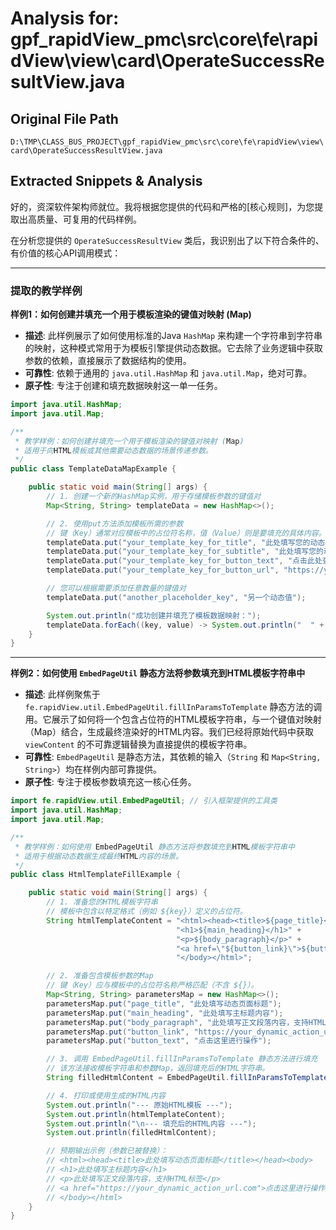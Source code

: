 # Analysis for: gpf_rapidView_pmc\src\core\fe\rapidView\view\card\OperateSuccessResultView.java

## Original File Path
`D:\TMP\CLASS_BUS_PROJECT\gpf_rapidView_pmc\src\core\fe\rapidView\view\card\OperateSuccessResultView.java`

## Extracted Snippets & Analysis
好的，资深软件架构师就位。我将根据您提供的代码和严格的[核心规则]，为您提取出高质量、可复用的代码样例。

在分析您提供的 `OperateSuccessResultView` 类后，我识别出了以下符合条件的、有价值的核心API调用模式：

---

### 提取的教学样例

**样例1：如何创建并填充一个用于模板渲染的键值对映射 (Map)**

*   **描述**: 此样例展示了如何使用标准的Java `HashMap` 来构建一个字符串到字符串的映射，这种模式常用于为模板引擎提供动态数据。它去除了业务逻辑中获取参数的依赖，直接展示了数据结构的使用。
*   **可靠性**: 依赖于通用的 `java.util.HashMap` 和 `java.util.Map`，绝对可靠。
*   **原子性**: 专注于创建和填充数据映射这一单一任务。

```java
import java.util.HashMap;
import java.util.Map;

/**
 * 教学样例：如何创建并填充一个用于模板渲染的键值对映射 (Map)
 * 适用于向HTML模板或其他需要动态数据的场景传递参数。
 */
public class TemplateDataMapExample {

    public static void main(String[] args) {
        // 1. 创建一个新的HashMap实例，用于存储模板参数的键值对
        Map<String, String> templateData = new HashMap<>();

        // 2. 使用put方法添加模板所需的参数
        // 键（Key）通常对应模板中的占位符名称，值（Value）则是要填充的具体内容。
        templateData.put("your_template_key_for_title", "此处填写您的动态标题内容");
        templateData.put("your_template_key_for_subtitle", "此处填写您的动态副标题内容");
        templateData.put("your_template_key_for_button_text", "点击此处查看详情");
        templateData.put("your_template_key_for_button_url", "https://your_dynamic_url_here.com");

        // 您可以根据需要添加任意数量的键值对
        templateData.put("another_placeholder_key", "另一个动态值");

        System.out.println("成功创建并填充了模板数据映射：");
        templateData.forEach((key, value) -> System.out.println("  " + key + ": " + value));
    }
}
```

---

**样例2：如何使用 `EmbedPageUtil` 静态方法将参数填充到HTML模板字符串中**

*   **描述**: 此样例聚焦于 `fe.rapidView.util.EmbedPageUtil.fillInParamsToTemplate` 静态方法的调用。它展示了如何将一个包含占位符的HTML模板字符串，与一个键值对映射（Map）结合，生成最终渲染好的HTML内容。我们已经将原始代码中获取 `viewContent` 的不可靠逻辑替换为直接提供的模板字符串。
*   **可靠性**: `EmbedPageUtil` 是静态方法，其依赖的输入（`String` 和 `Map<String, String>`）均在样例内部可靠提供。
*   **原子性**: 专注于模板参数填充这一核心任务。

```java
import fe.rapidView.util.EmbedPageUtil; // 引入框架提供的工具类
import java.util.HashMap;
import java.util.Map;

/**
 * 教学样例：如何使用 EmbedPageUtil 静态方法将参数填充到HTML模板字符串中
 * 适用于根据动态数据生成最终HTML内容的场景。
 */
public class HtmlTemplateFillExample {

    public static void main(String[] args) {
        // 1. 准备您的HTML模板字符串
        // 模板中包含以特定格式（例如 ${key}）定义的占位符。
        String htmlTemplateContent = "<html><head><title>${page_title}</title></head><body>" +
                                     "<h1>${main_heading}</h1>" +
                                     "<p>${body_paragraph}</p>" +
                                     "<a href=\"${button_link}\">${button_text}</a>" +
                                     "</body></html>";

        // 2. 准备包含模板参数的Map
        // 键（Key）应与模板中的占位符名称严格匹配（不含 ${}）。
        Map<String, String> parametersMap = new HashMap<>();
        parametersMap.put("page_title", "此处填写动态页面标题");
        parametersMap.put("main_heading", "此处填写主标题内容");
        parametersMap.put("body_paragraph", "此处填写正文段落内容，支持HTML标签");
        parametersMap.put("button_link", "https://your_dynamic_action_url.com");
        parametersMap.put("button_text", "点击这里进行操作");

        // 3. 调用 EmbedPageUtil.fillInParamsToTemplate 静态方法进行填充
        // 该方法接收模板字符串和参数Map，返回填充后的HTML字符串。
        String filledHtmlContent = EmbedPageUtil.fillInParamsToTemplate(htmlTemplateContent, parametersMap);

        // 4. 打印或使用生成的HTML内容
        System.out.println("--- 原始HTML模板 ---");
        System.out.println(htmlTemplateContent);
        System.out.println("\n--- 填充后的HTML内容 ---");
        System.out.println(filledHtmlContent);

        // 预期输出示例（参数已被替换）：
        // <html><head><title>此处填写动态页面标题</title></head><body>
        // <h1>此处填写主标题内容</h1>
        // <p>此处填写正文段落内容，支持HTML标签</p>
        // <a href="https://your_dynamic_action_url.com">点击这里进行操作</a>
        // </body></html>
    }
}
```